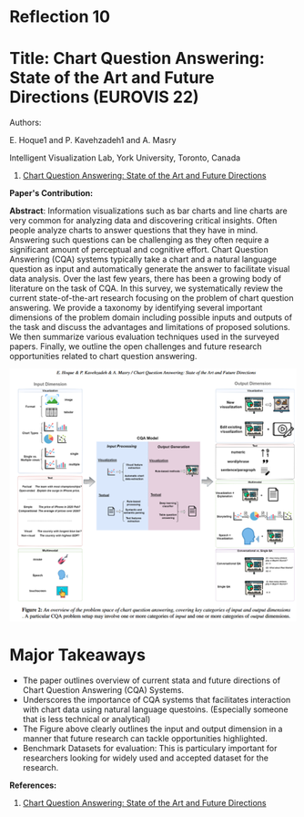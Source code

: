 # **Reflection 10**
# Title: Chart Question Answering: State of the Art and Future Directions (EUROVIS 22)
Authors: 

E. Hoque1 and P. Kavehzadeh1 and A. Masry

Intelligent Visualization Lab, York University, Toronto, Canada

1. [Chart Question Answering: State of the Art and Future Directions](https://arxiv.org/pdf/2205.03966.pdf)

**Paper's Contribution:** 

**Abstract**: Information visualizations such as bar charts and line charts are very common for analyzing data and discovering critical
insights. Often people analyze charts to answer questions that they have in mind. Answering such questions can be challenging
as they often require a significant amount of perceptual and cognitive effort. Chart Question Answering (CQA) systems typically
take a chart and a natural language question as input and automatically generate the answer to facilitate visual data analysis.
Over the last few years, there has been a growing body of literature on the task of CQA. In this survey, we systematically
review the current state-of-the-art research focusing on the problem of chart question answering. We provide a taxonomy by
identifying several important dimensions of the problem domain including possible inputs and outputs of the task and discuss
the advantages and limitations of proposed solutions. We then summarize various evaluation techniques used in the surveyed
papers. Finally, we outline the open challenges and future research opportunities related to chart question answering.


![Figure 1](Week10_Figures/Figure2.png)


# **Major Takeaways**

- The paper outlines overview of current stata and future directions of Chart Question Answering (CQA) Systems.
- Underscores the importance of CQA systems that facilitates interaction with chart data using natural language questoins. (Especially someone that is less technical or analytical)
- The Figure above clearly outlines the input and output dimension in a manner that future research can tackle opportunities highlighted. 
- Benchmark Datasets for evaluation: This is particulary important for researchers looking for widely used and accepted dataset for the research. 


**References:**

1. [Chart Question Answering: State of the Art and Future Directions](https://arxiv.org/pdf/2205.03966.pdf)
